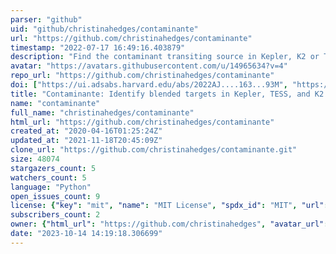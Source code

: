 ```yaml
---
parser: "github"
uid: "github/christinahedges/contaminante"
url: "https://github.com/christinahedges/contaminante"
timestamp: "2022-07-17 16:49:16.403879"
description: "Find the contaminant transiting source in Kepler, K2 or TESS data."
avatar: "https://avatars.githubusercontent.com/u/14965634?v=4"
repo_url: "https://github.com/christinahedges/contaminante"
doi: ["https://ui.adsabs.harvard.edu/abs/2022AJ....163...93M", "https://ui.adsabs.harvard.edu/abs/2021RNAAS...5..260H", "https://ui.adsabs.harvard.edu/abs/2022ascl.soft02019H/abstract"]
title: "Contaminante: Identify blended targets in Kepler, TESS, and K2 data"
name: "contaminante"
full_name: "christinahedges/contaminante"
html_url: "https://github.com/christinahedges/contaminante"
created_at: "2020-04-16T01:25:24Z"
updated_at: "2021-11-18T20:45:09Z"
clone_url: "https://github.com/christinahedges/contaminante.git"
size: 48074
stargazers_count: 5
watchers_count: 5
language: "Python"
open_issues_count: 9
license: {"key": "mit", "name": "MIT License", "spdx_id": "MIT", "url": "https://api.github.com/licenses/mit", "node_id": "MDc6TGljZW5zZTEz"}
subscribers_count: 2
owner: {"html_url": "https://github.com/christinahedges", "avatar_url": "https://avatars.githubusercontent.com/u/14965634?v=4", "login": "christinahedges", "type": "User"}
date: "2023-10-14 14:19:18.306699"
---
```

